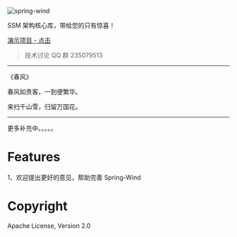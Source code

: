 ﻿![spring-wind](http://git.oschina.net/uploads/images/2016/0410/215321_0c4657f5_12260.png "SSM架构核心库")

SSM 架构核心库，带给您的只有惊喜！

[演示项目 - 点击](http://git.oschina.net/juapk/SpringWind)

> 技术讨论 QQ 群 235079513 

------------------------------------------------
《春风》

春风如贵客，一到便繁华。

来扫千山雪，归留万国花。

------------------------------------------------




更多补充中。。。。。



Features
=======

1、欢迎提出更好的意见，帮助完善 Spring-Wind 

Copyright
====================
Apache License, Version 2.0